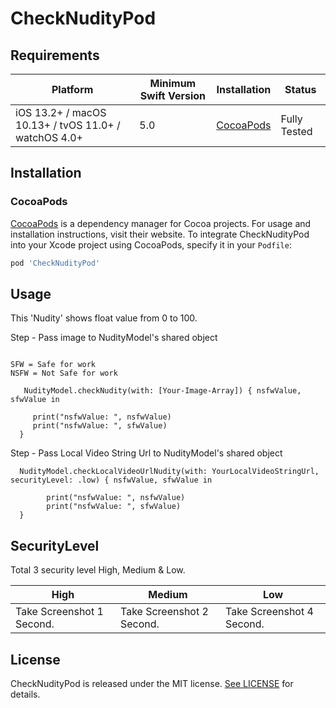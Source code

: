 # CheckNudityPod

## Requirements

| Platform | Minimum Swift Version | Installation | Status |
| --- | --- | --- | --- |
| iOS 13.2+ / macOS 10.13+ / tvOS 11.0+ / watchOS 4.0+ | 5.0 | [CocoaPods](#cocoapods) | Fully Tested |

## Installation

### CocoaPods

[CocoaPods](https://cocoapods.org) is a dependency manager for Cocoa projects. For usage and installation instructions, visit their website. To integrate CheckNudityPod into your Xcode project using CocoaPods, specify it in your `Podfile`:

```ruby
pod 'CheckNudityPod'
```

## Usage

This 'Nudity' shows float value from 0 to 100.

Step - Pass image to NudityModel's shared object

```

SFW = Safe for work
NSFW = Not Safe for work

```

```
   NudityModel.checkNudity(with: [Your-Image-Array]) { nsfwValue, sfwValue in
          
     print("nsfwValue: ", nsfwValue)
     print("nsfwValue: ", sfwValue)
  }

```


Step - Pass Local Video String Url to NudityModel's shared object


```
  NudityModel.checkLocalVideoUrlNudity(with: YourLocalVideoStringUrl, securityLevel: .low) { nsfwValue, sfwValue in
        
        print("nsfwValue: ", nsfwValue)
        print("nsfwValue: ", sfwValue)
  }

```

## SecurityLevel

Total 3 security level High, Medium & Low.

| High | Medium | Low |
| --- | --- | --- |
| Take Screenshot 1 Second. | Take Screenshot 2 Second. | Take Screenshot 4 Second. |


## License

CheckNudityPod is released under the MIT license. [See LICENSE](http://www.opensource.org/licenses/MIT) for details.

